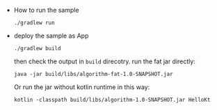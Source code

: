 * How to run the sample

    ```./gradlew run```
    
* deploy the sample as App

    ```./gradlew build```
    
    then check the output in `build` direcotry.
    run the fat jar directly:
    
    `java -jar build/libs/algorithm-fat-1.0-SNAPSHOT.jar`
    
    Or run the jar without kotlin runtime in this way:
    
    `kotlin -classpath build/libs/algorithm-1.0-SNAPSHOT.jar HelloKt`
    